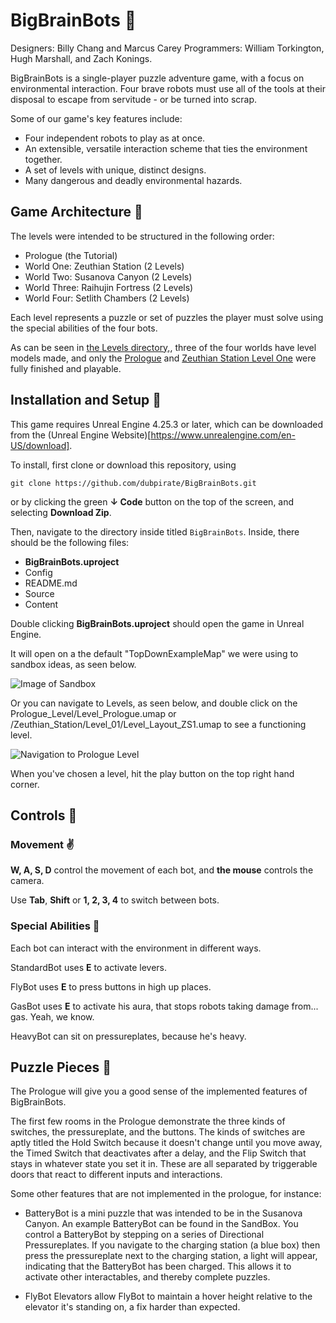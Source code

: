 # BigBrainBots 🤖

Designers: Billy Chang and Marcus Carey
Programmers: William Torkington, Hugh Marshall, and Zach Konings.

BigBrainBots is a single-player puzzle adventure game, with a focus on environmental interaction. Four brave robots must use all of the tools at their disposal to escape from servitude - or be turned into scrap.

Some of our game's key features include:

- Four independent robots to play as at once.
- An extensible, versatile interaction scheme that ties the environment together.
- A set of levels with unique, distinct designs.
- Many dangerous and deadly environmental hazards.

## Game Architecture 👷

The levels were intended to be structured in the following order:

 - Prologue (the Tutorial)
 - World One: Zeuthian Station (2 Levels)
 - World Two: Susanova Canyon (2 Levels)
 - World Three: Raihujin Fortress (2 Levels)
 - World Four: Setlith Chambers (2 Levels)
 
Each level represents a puzzle or set of puzzles the player must solve using the special abilities of the four bots. 

As can be seen in [the Levels directory,](https://github.com/dubpirate/BigBrainBots/tree/master/Content/Levels), three of the four worlds have level models made, and only the [Prologue](https://github.com/dubpirate/BigBrainBots/tree/master/Content/Levels/Prologue_Level) and [Zeuthian Station Level One](https://github.com/dubpirate/BigBrainBots/tree/master/Content/Levels/Zeuthian_Station/Level_01) were fully finished and playable. 

## Installation and Setup 🐪

This game requires Unreal Engine 4.25.3 or later, which can be downloaded from the (Unreal Engine Website)[https://www.unrealengine.com/en-US/download]. 

To install, first clone or download this repository, using

`git clone https://github.com/dubpirate/BigBrainBots.git` 

or by clicking the green __↓ Code__ button on the top of the screen, and selecting __Download Zip__. 

Then, navigate to the directory inside titled `BigBrainBots`. Inside, there should be the following files:

 - __BigBrainBots.uproject__
 - Config
 - README.md
 - Source
 - Content
 
Double clicking __BigBrainBots.uproject__ should open the game in Unreal Engine.

It will open on a the default "TopDownExampleMap" we were using to sandbox ideas, as seen below.

![Image of Sandbox](https://drive.google.com/file/d/1lJJZSceiUi7cw2xjBAsCIS1eeg2hKDoJ/view?usp=sharing)

Or you can navigate to Levels, as seen below, and double click on the Prologue_Level/Level_Prologue.umap or /Zeuthian_Station/Level_01/Level_Layout_ZS1.umap to see a functioning level.

![Navigation to Prologue Level](https://drive.google.com/file/d/1GOMc3uvQQiLF8h-9eM0h0pzKLVm0DBVY/view?usp=sharing)

When you've chosen a level, hit the play button on the top right hand corner.

## Controls 🍊

### Movement ✌️

__W, A, S, D__ control the movement of each bot, and __the mouse__ controls the camera.

Use __Tab__, __Shift__ or __1, 2, 3, 4__ to switch between bots.

### Special Abilities 👼

Each bot can interact with the environment in different ways. 

StandardBot uses __E__ to activate levers.

FlyBot uses __E__ to press buttons in high up places.

GasBot uses __E__ to activate his aura, that stops robots taking damage from... gas. Yeah, we know.

HeavyBot can sit on pressureplates, because he's heavy.

## Puzzle Pieces 🦾

The Prologue will give you a good sense of the implemented features of BigBrainBots.

The first few rooms  in the Prologue demonstrate the three kinds of switches, the pressureplate, and the buttons. The kinds of switches are aptly titled the Hold Switch because it doesn't change until you move away, the Timed Switch that deactivates after a delay, and the Flip Switch that stays in whatever state you set it in. These are all separated by triggerable doors that react to different inputs and interactions.


Some other features that are not implemented in the prologue, for instance:

 - BatteryBot is a mini puzzle that was intended to be in the Susanova Canyon. An example BatteryBot can be found in the SandBox. You control a BatteryBot by stepping on a series of Directional Pressureplates. If you navigate to the charging station (a blue box) then press the pressureplate next to the charging station, a light will appear, indicating that the BatteryBot has been charged. This allows it to activate other interactables, and thereby complete puzzles.
 
- FlyBot Elevators allow FlyBot to maintain a hover height relative to the elevator it's standing on, a fix harder than expected.
